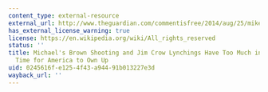```yaml
---
content_type: external-resource
external_url: http://www.theguardian.com/commentisfree/2014/aug/25/mike-brown-shooting-jim-crow-lynchings-in-common
has_external_license_warning: true
license: https://en.wikipedia.org/wiki/All_rights_reserved
status: ''
title: Michael's Brown Shooting and Jim Crow Lynchings Have Too Much in Common. It's
  Time for America to Own Up
uid: 0245616f-e125-4f43-a944-91b013227e3d
wayback_url: ''
---
```

